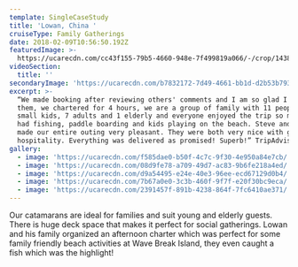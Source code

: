 ```yaml
---
template: SingleCaseStudy
title: 'Lowan, China '
cruiseType: Family Gatherings
date: 2018-02-09T10:56:50.192Z
featuredImage: >-
  https://ucarecdn.com/cc43f155-79b5-4660-948e-7f499819a066/-/crop/1438x919/97,149/-/preview/
videoSection:
  title: ''
secondaryImage: 'https://ucarecdn.com/b7832172-7d49-4661-bb1d-d2b53b79366e/'
excerpt: >-
  “We made booking after reviewing others' comments and I am so glad I book with
  them, we chartered for 4 hours, we are a group of family with 11 people, 3
  small kids, 7 adults and 1 elderly and everyone enjoyed the trip so much. We
  had fishing, paddle boarding and kids playing on the beach. Steve and Phoebe
  made our entire outing very pleasant. They were both very nice with great
  hospitality. Everything was delivered as promised! Superb!” TripAdvisor
gallery:
  - image: 'https://ucarecdn.com/f585dae0-b50f-4c7c-9f30-4e950a84e7cb/'
  - image: 'https://ucarecdn.com/08d9fe78-a709-49d7-ac83-9b6fe218a4ed/'
  - image: 'https://ucarecdn.com/d9a54495-e24e-40e3-96ee-ecd67129d0b4/'
  - image: 'https://ucarecdn.com/7b67a0e0-3c3b-460f-9f7f-e20f30bc9eca/'
  - image: 'https://ucarecdn.com/2391457f-891b-4238-864f-7fc6410ae371/'
---
```

Our catamarans are ideal for families and suit young and elderly guests. There is huge deck space that makes it perfect for social gatherings. Lowan and his family organized an afternoon charter which was perfect for some family friendly beach activities at Wave Break Island, they even caught a fish which was the highlight!
